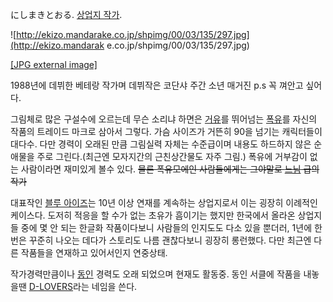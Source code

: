 にしまきとおる. [상업지 작가](%EC%83%81%EC%97%85%EC%A7%80%20%EC%9E%91%EA%B0%80.md).

![http://ekizo.mandarake.co.jp/shpimg/00/03/135/297.jpg](http://ekizo.mandarak
e.co.jp/shpimg/00/03/135/297.jpg)

[[JPG external image]](http://ekizo.mandarake.co.jp/shpimg/00/03/135/297.jpg)

1988년에 데뷔한 베테랑 작가며 데뷔작은 코단샤 주간 소년 매거진 p.s 꼭 껴안고 싶어다.

그림체로 많은 구설수에 오르는데 무슨 소리냐 하면은 [거유](%EA%B1%B0%EC%9C%A0.md)를 뛰어넘는
[폭유](%ED%8F%AD%EC%9C%A0.md)를 자신의 작품의 트레이드 마크로 삼아서 그렇다. 가슴 사이즈가 거뜬히 90을 넘기는
캐릭터들이 대다수. 다만 경력이 오래된 만큼 그림실력 자체는 수준급이며 내용도 하드하지 않은 순애물을 주로 그린다.(최근엔 모자지간의
근친상간물도 자주 그림.) 폭유에 거부감이 없는 사람이라면 재미있게 볼수 있다. <del>물론 폭유모에인 사람들에게는 그야말로
[느님](%EB%8A%90%EB%8B%98.md) 급의 작가</del>

대표작인 [블루 아이즈](%EB%B8%94%EB%A3%A8%20%EC%95%84%EC%9D%B4%EC%A6%88.md)는 10년 이상
연재를 계속하는 상업지로서 이는 굉장히 이례적인 케이스다. 도저히 적응을 할 수가 없는 초유가 흠이기는 했지만 한국에서 올라온 상업지들 중에
몇 안 되는 한글화 작품이다보니 사람들의 인지도도 다소 있을 뿐더러, 1년에 한 번은 꾸준히 나오는 데다가 스토리도 나름 괜찮다보니 굉장히
롱런했다. 다만 최근엔 다른 작품들을 연재하고 있어서인지 연중상태.

작가경력만큼이나 [동인](%EB%8F%99%EC%9D%B8.md) 경력도 오래 되었으며 현재도 활동중. 동인 서클에 작품을 내놓을땐
[D-LOVERS](D-LOVERS.md)라는 네임을 쓴다.

